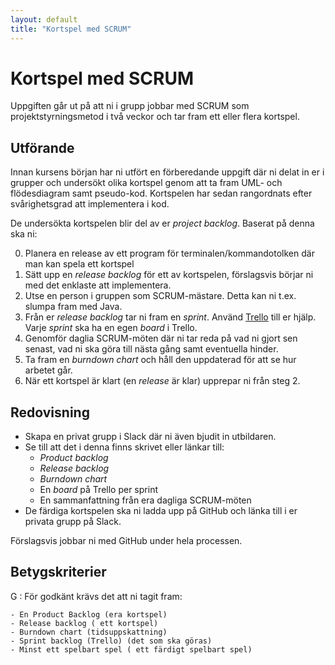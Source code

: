 ```yaml
---
layout: default
title: "Kortspel med SCRUM"
---
```



# Kortspel med SCRUM
Uppgiften går ut på att ni i grupp jobbar med SCRUM som projektstyrningsmetod i två veckor och tar fram ett eller flera kortspel. 

## Utförande

Innan kursens början har ni utfört en förberedande uppgift där ni delat in er i grupper och undersökt olika kortspel genom att ta fram UML- och flödesdiagram samt pseudo-kod. Kortspelen har sedan rangordnats efter svårighetsgrad att implementera i kod.

De undersökta kortspelen blir del av er *project backlog*. Baserat på denna ska ni:

0. Planera en release av ett program för terminalen/kommandotolken där man kan spela ett kortspel
0. Sätt upp en *release backlog* för ett av kortspelen, förslagsvis börjar ni med det enklaste att implementera.
0. Utse en person i gruppen som SCRUM-mästare. Detta kan ni t.ex. slumpa fram med Java.
0. Från er *release backlog* tar ni fram en *sprint*. Använd [Trello](https://trello.com/) till er hjälp. Varje *sprint* ska ha en egen *board* i Trello.
0. Genomför daglia SCRUM-möten där ni tar reda på vad ni gjort sen senast, vad ni ska göra till nästa gång samt eventuella hinder.
0. Ta fram en *burndown chart* och håll den uppdaterad för att se hur arbetet går.
0. När ett kortspel är klart (en *release* är klar) upprepar ni från steg 2. 

## Redovisning

* Skapa en privat grupp i Slack där ni även bjudit in utbildaren. 
* Se till att det i denna finns skrivet eller länkar till:
	* *Product backlog*
	* *Release backlog*
	* *Burndown chart*
	* En *board* på Trello per sprint
	* En sammanfattning från era dagliga SCRUM-möten
* De färdiga kortspelen ska ni ladda upp på GitHub och länka till i er privata grupp på Slack.

Förslagsvis jobbar ni med GitHub under hela processen.

## Betygskriterier

G
: För godkänt krävs det att ni tagit fram:

	- En Product Backlog (era kortspel)
	- Release backlog ( ett kortspel)
	- Burndown chart (tidsuppskattning)
	- Sprint backlog (Trello) (det som ska göras)
	- Minst ett spelbart spel ( ett färdigt spelbart spel)
